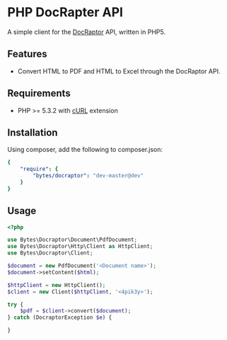 # PHP DocRapter API

A simple client for the [DocRaptor](https://docraptor.com) API, written in PHP5.

## Features

* Convert HTML to PDF and HTML to Excel through the DocRaptor API.

## Requirements

* PHP >= 5.3.2 with [cURL](http://php.net/manual/en/book.curl.php) extension

## Installation

Using composer, add the following to composer.json:

```yaml
{
	"require": {
		"bytes/docraptor": "dev-master@dev"
	}
}
````

## Usage

```php
<?php

use Bytes\Docraptor\Document\PdfDocument;
use Bytes\Docraptor\Http\Client as HttpClient;
use Bytes\Docraptor\Client;

$document = new PdfDocument('<Document name>');
$document->setContent($html);

$httpClient = new HttpClient();
$client = new Client($httpClient, '<4pik3y>');

try {
	$pdf = $client->convert($document);
} catch (DocraptorException $e) {

}
```